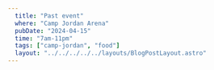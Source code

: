 ```yaml
---
  title: "Past event"
  where: "Camp Jordan Arena"
  pubDate: "2024-04-15"
  time: "7am-11pm"
  tags: ["camp-jordan", "food"]
  layout: "../../../../../layouts/BlogPostLayout.astro"
---
```


